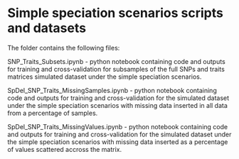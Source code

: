# **Simple speciation scenarios scripts and datasets**
The folder contains the following files:

SNP_Traits_Subsets.ipynb -  python notebook containing code and outputs for training and cross-validation for subsamples of the full SNPs and traits matrices simulated dataset under the simple speciation scenarios.

SpDel_SNP_Traits_MissingSamples.ipynb - python notebook containing code and outputs for training and cross-validation 
for the simulated dataset under the simple speciation scenarios with missing data inserted in all data from a percentage of samples.

SpDel_SNP_Traits_MissingValues.ipynb - python notebook containing code and outputs for training and cross-validation 
for the simulated dataset under the simple speciation scenarios with missing data inserted as a percentage of values scattered accross the matrix.
